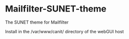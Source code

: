 Mailfilter-SUNET-theme
======================

The SUNET theme for Mailfilter

Install in the /var/www/canit/ directory of the webGUI host
